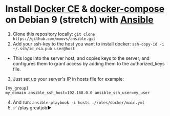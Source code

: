 # Install [Docker CE](https://docs.docker.com/install/linux/docker-ce/debian/) & [docker-compose](https://docs.docker.com/compose/install/) on Debian 9 (stretch) with [Ansible](https://www.ansible.com/)

1. Clone this repository locally:
```git clone https://github.com/moovs/ansible.git```
2. Add your ssh-key to the host you want to install docker:
```ssh-copy-id -i ~/.ssh/id_rsa.pub user@host```
- This logs into the server host, and copies keys to the server, and configures them to grant access by adding them to the authorized_keys file.
3. Just set up your server's IP in hosts file for example:
``` 
[my_group]
my_domain ansible_ssh_host=192.168.0.0 ansible_ssh_user=my_user
```
4. And run: 
```ansible-playbook -i hosts ./roles/docker/main.yml```
5.  ✅
/play greatjob►
